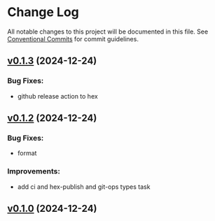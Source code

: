# Change Log

All notable changes to this project will be documented in this file.
See [Conventional Commits](Https://conventionalcommits.org) for commit guidelines.

<!-- changelog -->

## [v0.1.3](https://github.com/cao7113/notioner/compare/v0.1.2...v0.1.3) (2024-12-24)




### Bug Fixes:

* github release action to hex

## [v0.1.2](https://github.com/cao7113/notioner/compare/v0.1.1...v0.1.2) (2024-12-24)




### Bug Fixes:

* format

### Improvements:

* add ci and hex-publish and git-ops types task

## [v0.1.0](https://github.com/cao7113/notioner/compare/v0.1.0...v0.1.0) (2024-12-24)



